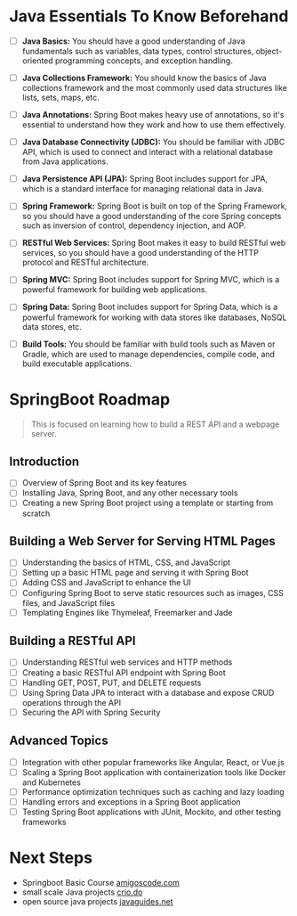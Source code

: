 # Java Essentials To Know Beforehand

- [ ] **Java Basics:** You should have a good understanding of Java fundamentals such as variables, data types, control structures, object-oriented programming concepts, and exception handling.

- [ ] **Java Collections Framework:** You should know the basics of Java collections framework and the most commonly used data structures like lists, sets, maps, etc.

- [ ] **Java Annotations:** Spring Boot makes heavy use of annotations, so it's essential to understand how they work and how to use them effectively.

- [ ] **Java Database Connectivity (JDBC):** You should be familiar with JDBC API, which is used to connect and interact with a relational database from Java applications.

- [ ] **Java Persistence API (JPA):** Spring Boot includes support for JPA, which is a standard interface for managing relational data in Java.

- [ ] **Spring Framework:** Spring Boot is built on top of the Spring Framework, so you should have a good understanding of the core Spring concepts such as inversion of control, dependency injection, and AOP.

- [ ] **RESTful Web Services:** Spring Boot makes it easy to build RESTful web services, so you should have a good understanding of the HTTP protocol and RESTful architecture.

- [ ] **Spring MVC:** Spring Boot includes support for Spring MVC, which is a powerful framework for building web applications.

- [ ] **Spring Data:** Spring Boot includes support for Spring Data, which is a powerful framework for working with data stores like databases, NoSQL data stores, etc.

- [ ] **Build Tools:** You should be familiar with build tools such as Maven or Gradle, which are used to manage dependencies, compile code, and build executable applications.

# SpringBoot Roadmap
> This is focused on learning how to build a REST API and a webpage server.

## Introduction
- [ ] Overview of Spring Boot and its key features
- [ ] Installing Java, Spring Boot, and any other necessary tools
- [ ] Creating a new Spring Boot project using a template or starting from scratch
## Building a Web Server for Serving HTML Pages
- [ ] Understanding the basics of HTML, CSS, and JavaScript
- [ ] Setting up a basic HTML page and serving it with Spring Boot
- [ ] Adding CSS and JavaScript to enhance the UI
- [ ] Configuring Spring Boot to serve static resources such as images, CSS files, and JavaScript files
- [ ] Templating Engines like Thymeleaf, Freemarker and Jade
## Building a RESTful API
- [ ] Understanding RESTful web services and HTTP methods
- [ ] Creating a basic RESTful API endpoint with Spring Boot
- [ ] Handling GET, POST, PUT, and DELETE requests
- [ ] Using Spring Data JPA to interact with a database and expose CRUD operations through the API
- [ ] Securing the API with Spring Security
## Advanced Topics
- [ ] Integration with other popular frameworks like Angular, React, or Vue.js
- [ ] Scaling a Spring Boot application with containerization tools like Docker and Kubernetes
- [ ] Performance optimization techniques such as caching and lazy loading
- [ ] Handling errors and exceptions in a Spring Boot application
- [ ] Testing Spring Boot applications with JUnit, Mockito, and other testing frameworks

# Next Steps
- Springboot Basic Course [amigoscode.com](https://www.amigoscode.com)
- small scale Java projects [crio.do](https://www.crio.do/projects/category/java-projects/)
- open source java projects [javaguides.net](https://www.javaguides.net/2018/10/free-open-source-projects-using-spring-boot.html)
